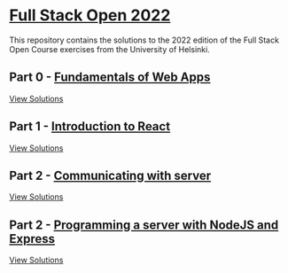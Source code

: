 # [Full Stack Open 2022](https://fullstackopen.com/en/)

This repository contains the solutions to the 2022 edition of the Full Stack Open Course exercises from the University of Helsinki.

## Part 0 - [Fundamentals of Web Apps](https://fullstackopen.com/en/part0)

[View Solutions](https://github.com/dakai/full-stack-open-2022/tree/main/part0)

## Part 1 - [Introduction to React](https://fullstackopen.com/en/part1)

[View Solutions](https://github.com/dakai/full-stack-open-2022/tree/main/part1)

## Part 2 - [Communicating with server](https://fullstackopen.com/en/part2)

[View Solutions](https://github.com/dakai/full-stack-open-2022/tree/main/part2)

## Part 2 - [Programming a server with NodeJS and Express](https://fullstackopen.com/en/part3)

[View Solutions](https://github.com/dakai/full-stack-open-2022-part3)
